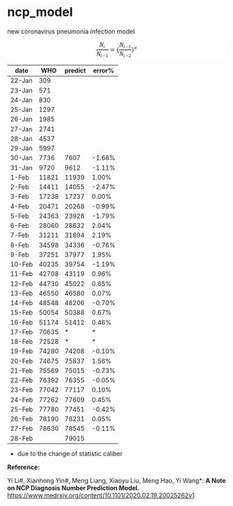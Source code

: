 # ncp_model
new coronavirus pneumonia infection model

![](Clipboard01.png)

| date   | WHO   | predict | error% |
| ------ | ----- | ------- | ------ |
| 22-Jan | 309   |         |        |
| 23-Jan | 571   |         |        |
| 24-Jan | 830   |         |        |
| 25-Jan | 1297  |         |        |
| 26-Jan | 1985  |         |        |
| 27-Jan | 2741  |         |        |
| 28-Jan | 4537  |         |        |
| 29-Jan | 5997  |         |        |
| 30-Jan | 7736  | 7607    | -1.66% |
| 31-Jan | 9720  | 9612    | -1.11% |
| 1-Feb  | 11821 | 11939   | 1.00%  |
| 2-Feb  | 14411 | 14055   | -2.47% |
| 3-Feb  | 17238 | 17237   | 0.00%  |
| 4-Feb  | 20471 | 20268   | -0.99% |
| 5-Feb  | 24363 | 23928   | -1.79% |
| 6-Feb  | 28060 | 28632   | 2.04%  |
| 7-Feb  | 31211 | 31894   | 2.19%  |
| 8-Feb  | 34598 | 34336   | -0.76% |
| 9-Feb  | 37251 | 37977   | 1.95%  |
| 10-Feb | 40235 | 39754   | -1.19% |
| 11-Feb | 42708 | 43119   | 0.96%  |
| 12-Feb | 44730 | 45022   | 0.65%  |
| 13-Feb | 46550 | 46580   | 0.07%  |
| 14-Feb | 48548 | 48206   | -0.70% |
| 15-Feb | 50054 | 50388   | 0.67%  |
| 16-Feb | 51174 | 51412   | 0.46%  |
| 17-Feb | 70635 | *       | *      |
| 18-Feb | 72528 | *       | *      |
| 19-Feb | 74280 | 74208   | -0.10% |
| 20-Feb | 74675 | 75837   | 1.56%  |
| 21-Feb | 75569 | 75015   | -0.73% |
| 22-Feb | 76392 | 76355   | -0.05% |
| 23-Feb | 77042 | 77117   | 0.10%  |
| 24-Feb | 77262 | 77609   | 0.45%  |
| 25-Feb | 77780 | 77451   | -0.42% |
| 26-Feb | 78190 | 78231   | 0.05%  |
| 27-Feb | 78630 | 78545   | -0.11% |
| 28-Feb |       | 79015   |        |

* due to the change of statistic caliber

**Reference:**

Yi Li#, Xianhong Yin#, Meng Liang, Xiaoyu Liu, Meng Hao, Yi Wang*: **A Note on NCP Diagnosis Number Prediction Model.** https://www.medrxiv.org/content/10.1101/2020.02.19.20025262v1


